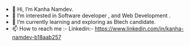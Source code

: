 - 👋 Hi, I’m Kanha Namdev. 
- 👀 I’m interested in Software developer , and Web Development .
- 🌱 I’m currently learning and exploring as Btech candidate.  
- 📫 How to reach me :-
  Linkedin:- https://www.linkedin.com/in/kanha-namdev-b18aab257

